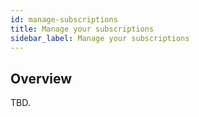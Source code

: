 ```yaml
---
id: manage-subscriptions
title: Manage your subscriptions
sidebar_label: Manage your subscriptions
---
```


## Overview

TBD.